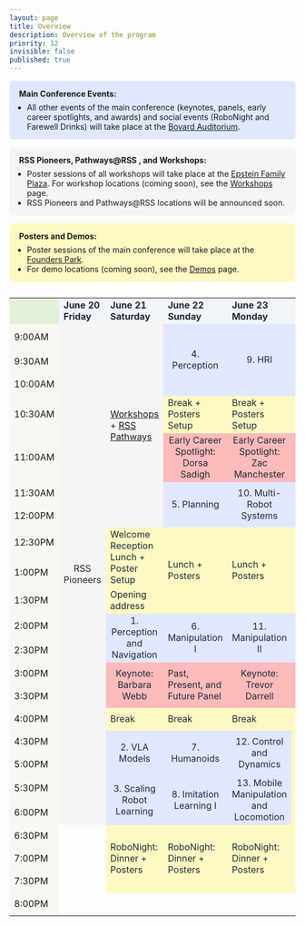 ```yaml
---
layout: page
title: Overview
description: Overview of the program
priority: 12
invisible: false
published: true
---
```



<style>
@media (max-width: 600px) {
  .schedule {
    display: table !important;
    width: 100% !important;
    overflow-x: auto;
  }
}
</style>

<style>
  :root {
    --modern-indigo: #e0e7ff;
    --modern-soft-gold: #fef9c3;
    --modern-deep-red: #dc2626;
    --modern-soft-red: #fcd5ce;
    --modern-faded-coral: #fcbaba;
    --modern-soft-orange: #fdeacc;
    --modern-date-light: #f1f5f9;
    --modern-warm-gray: #f5f5f4;
    --modern-sky-blue: #bae6fd;
    --modern-charcoal: #1f2937;
  }

  .date-block {
    background-color: var(--modern-date-light);
    color: var(--modern-charcoal);
    font-weight: bold;
  }

  .session-block {
    background-color: var(--modern-indigo);
    color: var(--modern-charcoal);
  }

  .event-block {
    background-color: var(--modern-faded-coral);
    color: var(--modern-charcoal);
  }

  .keynote-block {
    background-color: var(--modern-faded-coral);
    color: var(--modern-charcoal);
  }

  .break-block {
    background-color: var(--modern-soft-gold);
    color: var(--modern-charcoal);
  }

  .workshop-block {
    background-color: var(--modern-warm-gray);
    color: var(--modern-charcoal);
  }

  .highlight-block {
    background-color: var(--usc-gold);
    color: var(--modern-charcoal);
  }

  .block-link {
    display: flex;
    width: 100%;
    height: 100%;
    text-decoration: none;
    color: inherit;
    /* padding: 0.5em; */
    box-sizing: border-box;
    justify-content: center;     /* Center horizontally */
    align-items: center;         /* Center vertically */
    text-align: center;          /* Ensure multiline text is centered */
  }
</style>


<style>
  .schedule td {
    min-height: 40px !important;
    height: 40px !important;
    transition: background-color 0.2s ease, filter 0.2s ease;
  }

  .schedule td:hover {
    filter: brightness(1.2);
    cursor: pointer;
  }
</style>

<div style="display: flex; flex-direction: column; gap: 1em; margin-bottom: 2em;">

  <div style="background-color: var(--modern-indigo); padding: 1em 1.2em; border-radius: 6px;">
    <strong>Main Conference Events:</strong>
    <ul style="margin: 0.5em 0 0 1em; padding: 0;">
      <li>All other events of the main conference (keynotes, panels, early career spotlights, and awards) and social events (RoboNight and Farewell Drinks) will take place at the <a href="https://maps.app.goo.gl/gmsxcUqwNSfjsuHL8">Bovard Auditorium</a>.</li>
    </ul>
  </div>

  <div style="background-color: var(--modern-warm-gray); padding: 1em 1.2em; border-radius: 6px;">
    <strong>RSS Pioneers, Pathways@RSS , and Workshops:</strong>
    <ul style="margin: 0.5em 0 0 1em; padding: 0;">
      <li>Poster sessions of all workshops will take place at the <a href="https://maps.app.goo.gl/YTtHP12vrTdBQpce9">Epstein Family Plaza</a>. For workshop locations (coming soon), see the <a href="{{ site.baseurl }}/program/workshops/">Workshops</a> page.</li>
      <li>RSS Pioneers and Pathways@RSS locations will be announced soon.</li>
    </ul>
  </div>

  <div style="background-color: var(--modern-soft-gold); padding: 1em 1.2em; border-radius: 6px;">
    <strong>Posters and Demos:</strong>
    <ul style="margin: 0.5em 0 0 1em; padding: 0;">
      <li>Poster sessions of the main conference will take place at the <a href="https://maps.app.goo.gl/KBvJUBtyXxn319QG8">Founders Park</a>.</li>
      <li>For demo locations (coming soon), see the <a href="{{ site.baseurl }}/program/demos/">Demos</a> page.</li>
    </ul>
  </div>

</div>

<table class="schedule" cellspacing="0" border="0">
       <tr>
              <td style="width: 5em; border: none; background-color: #E2F0D9;"></td>
              <td class="date-block" style="width: 16%;">June 20<br>Friday</td>
              <td class="date-block" style="width: 16%;">June 21<br>Saturday</td>
              <td class="date-block" style="width: 16%;">June 22<br>Sunday</td>
              <td class="date-block" style="width: 16%;">June 23<br>Monday</td>
              <td class="date-block" style="width: 16%;">June 24<br>Tuesday</td>
              <td class="date-block" style="width: 16%;">June 25<br>Wednesday</td>
       </tr>
       <tr>
              <td style="background-color: #E2F0D950;">9:00AM</td>
              <td rowspan="19" class="workshop-block">
              <a class="block-link" href="{{ site.baseurl }}/program/pioneers/">RSS Pioneers</a>
              </td>
              <td rowspan="7" class="workshop-block">
              <a href="{{ site.baseurl }}/program/workshops/">Workshops</a> + <a href="{{ site.baseurl }}/program/pathways/">RSS Pathways</a>
              </td>
              <td rowspan="3" class="session-block">
              <a class="block-link" href="{{ site.baseurl }}/program/papersession/?session=4.+Perception">4. Perception</a>
              </td>
              <!-- <td rowspan="3" class="session-block">
              <a href="{{ site.baseurl }}/program/papersession/?session=9.+HRI">9. HRI</a>
              </td> -->
              <td rowspan="3" class="session-block">
              <a class="block-link" href="{{ site.baseurl }}/program/papersession/?session=9.+HRI">9. HRI</a>
              </td>
              <td rowspan="1" class="session-block">
              <a class="block-link" href="{{ site.baseurl }}/program/papersession/?session=14.+Robot+Design">14. Robot Design</a>
              </td>
              <td rowspan="19" class="workshop-block" style="text-align: center; vertical-align: middle;">
              <a href="{{ site.baseurl }}/program/workshops/">Workshops</a> + Tours
              </td>
              <td style="display:none;">&nbsp;</td>
       </tr>
       <tr>
              <td style="background-color: #E2F0D950;">9:30AM</td>
              <td rowspan="2" class="session-block">
              <a class="block-link" href="{{ site.baseurl }}/program/papersession/?session=15.+Navigation">15. Navigation</a>
              </td>
       </tr>
       <tr>
              <td style="background-color: #E2F0D950;">10:00AM</td>
       </tr>
       <tr>
              <td style="background-color: #E2F0D950;">10:30AM</td>
              <td rowspan="1" class="break-block">Break + Posters Setup</td>
              <td rowspan="1" class="break-block">Break + Posters Setup</td>
              <td rowspan="1" class="break-block">Break + Posters Setup</td>
       </tr>
       <tr>
              <td style="background-color: #E2F0D950;">11:00AM</td>
              <td rowspan="1" class="event-block">
              <a class="block-link" href="{{ site.baseurl }}/program/earlycareer/">Early Career Spotlight:<br>Dorsa Sadigh</a>
              </td>
              <td rowspan="1" class="event-block">
              <a class="block-link" href="{{ site.baseurl }}/program/earlycareer/">Early Career Spotlight:<br>Zac Manchester</a>
              </td>
              <td rowspan="1" class="event-block">Awards Ceremony</td>
       </tr>
       <tr>
              <td style="background-color: #E2F0D950;">11:30AM</td>
              <td rowspan="2" class="session-block">
              <a class="block-link" href="{{ site.baseurl }}/program/papersession/?session=5.+Planning">5. Planning</a>
              </td>
              <td rowspan="2" class="session-block">
              <a class="block-link" href="{{ site.baseurl }}/program/papersession/?session=10.+Multi-Robot+Systems">10. Multi-Robot Systems</a>
              </td>
              <td rowspan="2" class="session-block">
              <a class="block-link" href="{{ site.baseurl }}/program/papersession/?session=16.+Manipulation+III">16. Manipulation III</a>
              </td>
       </tr>
       <tr>
              <td style="background-color: #E2F0D950;">12:00PM</td>
       </tr>
       <tr>
              <td style="background-color: #E2F0D950;">12:30PM</td>
              <td rowspan="2" class="break-block">Welcome Reception Lunch + Poster Setup</td>
              <td rowspan="3" class="break-block">Lunch + Posters</td>
              <td rowspan="3" class="break-block">Lunch + Posters</td>
              <td rowspan="3" class="break-block">Lunch + Posters</td>
       </tr>
       <tr>
              <td style="background-color: #E2F0D950;">1:00PM</td>
       </tr>
       <tr>
              <td style="background-color: #E2F0D950;">1:30PM</td>
              <td rowspan="1" class="break-block">Opening address</td>
       </tr>
       <tr>
              <td style="background-color: #E2F0D950;">2:00PM</td>
              <td rowspan="2" class="session-block">
              <a class="block-link" href="{{ site.baseurl }}/program/papersession/?session=1.+Perception+and+Navigation">1. Perception and Navigation</a>
              </td>
              <td rowspan="2" class="session-block">
              <a class="block-link" href="{{ site.baseurl }}/program/papersession/?session=6.+Manipulation+I">6.<br>Manipulation I</a>
              </td>
              <td rowspan="2" class="session-block">
              <a class="block-link" href="{{ site.baseurl }}/program/papersession/?session=11.+Manipulation+II">11.<br>Manipulation II</a>
              </td>
              <td rowspan="2" class="session-block">
              <a class="block-link" href="{{ site.baseurl }}/program/papersession/?session=17.+Imitation+Learning+II">17. Imitation Learning II</a>
              </td>
       </tr>
       <tr>
              <td style="background-color: #E2F0D950;">2:30PM</td>
       </tr>
       <tr>
              <td style="background-color: #E2F0D950;">3:00PM</td>
              <td rowspan="2" class="keynote-block">
              <a class="block-link" href="{{ site.baseurl }}/program/keynote/">Keynote:<br>Barbara Webb</a>
              </td>
              <td rowspan="2" class="event-block">Past, Present, and Future Panel</td>
              <td rowspan="2" class="keynote-block">
              <a class="block-link" href="{{ site.baseurl }}/program/keynote/">Keynote:<br>Trevor Darrell</a>
              </td>
              <td rowspan="2" class="event-block">
              <a class="block-link" href="{{ site.baseurl }}/program/testoftimeaward/">Test of Time Award</a>
              </td>
       </tr>
       <tr>
              <td style="background-color: #E2F0D950;">3:30PM</td>
       </tr>
       <tr>
              <td style="background-color: #E2F0D950;">4:00PM</td>
              <td rowspan="1" class="break-block">Break</td>
              <td rowspan="1" class="break-block">Break</td>
              <td rowspan="1" class="break-block">Break</td>
              <td rowspan="3" class="break-block">Break + Posters + Tours</td>
       </tr>
       <tr>
              <td style="background-color: #E2F0D950;">4:30PM</td>
              <td rowspan="2" class="session-block">
              <a class="block-link" href="{{ site.baseurl }}/program/papersession/?session=2.+VLA+Models">2. VLA Models</a>
              </td>
              <td rowspan="2" class="session-block">
              <a class="block-link" href="{{ site.baseurl }}/program/papersession/?session=7.+Humanoids">7. Humanoids</a>
              </td>
              <td rowspan="2" class="session-block">
              <a class="block-link" href="{{ site.baseurl }}/program/papersession/?session=12.+Control+and+Dynamics">12. Control and Dynamics</a>
              </td>
       </tr>
       <tr>
              <td style="background-color: #E2F0D950;">5:00PM</td>
       </tr>
       <tr>
              <td style="background-color: #E2F0D950;">5:30PM</td>
              <td rowspan="2" class="session-block">
              <a class="block-link" href="{{ site.baseurl }}/program/papersession/?session=3.+Scaling+Robot+Learning">3. Scaling Robot Learning</a>
              </td>
              <td rowspan="2" class="session-block">
              <a class="block-link" href="{{ site.baseurl }}/program/papersession/?session=8.+Imitation+Learning+I">8. Imitation Learning I</a>
              </td>
              <td rowspan="2" class="session-block">
              <a class="block-link" href="{{ site.baseurl }}/program/papersession/?session=13.+Mobile+Manipulation+and+Locomotion">13. Mobile Manipulation and Locomotion</a>
              </td>
              <td rowspan="2" class="break-block">Town Hall</td>
       </tr>
       <tr>
              <td style="background-color: #E2F0D950;">6:00PM</td>
       </tr>
       <tr>
              <td style="background-color: #E2F0D950;">6:30PM</td>
              <td rowspan="3"  style="box-shadow: none;"></td>
              <td rowspan="3" class="break-block">RoboNight: Dinner + Posters</td>
              <td rowspan="3" class="break-block">RoboNight: Dinner + Posters</td>
              <td rowspan="3" class="break-block">RoboNight: Dinner + Posters</td>
              <td rowspan="3" class="break-block">Farewell Drinks</td>
       </tr>
       <tr>
              <td style="background-color: #E2F0D950;">7:00PM</td>
       </tr>
       <tr>
              <td style="background-color: #E2F0D950;">7:30PM</td>
       </tr>
       <tr>
              <td style="background-color: #E2F0D950;">8:00PM</td>
       </tr>
</table>



